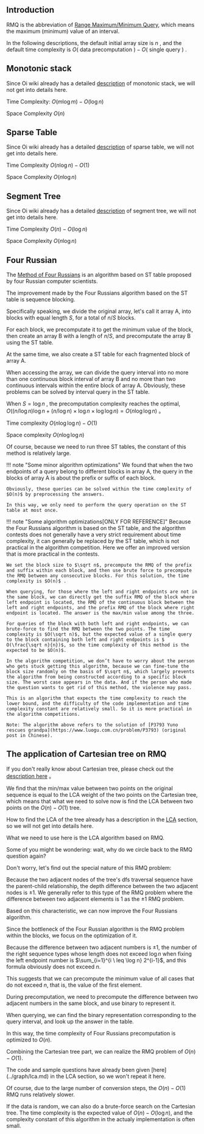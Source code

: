 ## Introduction

RMQ is the abbreviation of [Range Maximum/Minimum Query](https://en.wikipedia.org/wiki/Range_minimum_query), which means the maximum (minimum) value of an interval.

In the following descriptions, the default initial array size is $n$ , and the default time complexity is $O($ data precomputation $)-O($ single query $)$ .

## Monotonic stack

Since Oi wiki already has a detailed [description](../ds/monotonous-stack.md) of monotonic stack, we will not get into details here.

Time Complexity: $O(m\log m)-O(\log n)$ 

Space Complexity $O(n)$ 

## Sparse Table

Since Oi wiki already has a detailed [description](../ds/sparse-table.md) of sparse table, we will not get into details here.

Time Complexity $O(n\log n)-O(1)$ 

Space Complexity $O(n\log n)$ 

## Segment Tree

Since Oi wiki already has a detailed [description](../ds/seg.md) of segment tree, we will not get into details here.

Time Complexity $O(n)-O(\log n)$ 

Space Complexity $O(n\log n)$ 

## Four Russian

The [Method of Four Russians](https://en.wikipedia.org/wiki/Method_of_Four_Russians) is an algorithm based on ST table proposed by four Russian computer scientists.

The improvement made by the Four Russians algorithm based on the ST table is sequence blocking.

Specifically speaking, we divide the original array, let's call it array A, into blocks with equal length $S$, for a total of $n/S$ blocks.

For each block, we precomputate it to get the minimum value of the block, then create an array B with a length of $n/S$, and precomputate the array B using the ST table.

At the same time, we also create a ST table for each fragmented block of array A.

When accessing the array, we can divide the query interval into no more than one continuous block interval of array B and no more than two continuous intervals within the entire block of array A. Obviously, these problems can be solved by interval query in the ST table.

When $S=\log n$ , the precomputation complexity reaches the optimal, $O((n / \log n)\log n+(n / \log n)\times\log n\times\log \log n)=O(n\log \log n)$ 。

Time complexity $O(n\log \log n)-O(1)$ 

Space complexity $O(n\log \log n)$ 

Of course, because we need to run three ST tables, the constant of this method is relatively large.

!!! note "Some minor algorithm optimizations"
    We found that when the two endpoints of a query belong to different blocks in array A, the query in the blocks of array A is about the prefix or suffix of each block.

    Obviously, these queries can be solved within the time complexity of $O(n)$ by preprocessing the answers.

    In this way, we only need to perform the query operation on the ST table at most once.

!!! note "Some algorithm optimizations[ONLY FOR REFERENCE]"
    Because the Four Russians algorithm is based on the ST table, and the algorithm contests does not generally have a very strict requirement about time complexity, it can generally be replaced by the ST table, which is not practical in the algorithm competition. Here we offer an improved version that is more practical in the contests.

    We set the block size to $\sqrt n$, precompute the RMQ of the prefix and suffix within each block, and then use brute force to precompute the RMQ between any consecutive blocks. For this solution, the time complexity is $O(n)$ .

    When querying, for those where the left and right endpoints are not in the same block, we can directly get the suffix RMQ of the block where left endpoint is located, the RMQ of the continuous block between the left and right endpoints, and the prefix RMQ of the block where right endpoint is located. The answer is the max/min value among the three.

    For queries of the block with both left and right endpoints, we can brute-force to find the RMQ between the two points. The time complexity is $O(\sqrt n)$, but the expected value of a single query to the block containing both left and right endpoints is $ O(\frac{\sqrt n}{n})$, so the time complexity of this method is the expected to be $O(n)$.

    In the algorithm competition, we don’t have to worry about the person who gets stuck getting this algorithm, because we can fine-tune the block size randomly on the basis of $\sqrt n$, which largely prevents the algorithm from being constructed according to a specific block size. The worst case appears in the data. And if the person who made the question wants to get rid of this method, the violence may pass.

    This is an algorithm that expects the time complexity to reach the lower bound, and the difficulty of the code implementation and time complexity constant are relatively small. So it is more practical in the algorithm competitions.

    Note: The algorithm above refers to the solution of [P3793 Yuno rescues grandpa](https://www.luogu.com.cn/problem/P3793) (original post in Chinese).

## The application of Cartesian tree on RMQ

If you don't really know about Cartesian tree, please check out the [description here](../ds/cartesian-tree.md) 。

We find that the min/max value between two points on the original sequence is equal to the LCA weight of the two points on the Cartesian tree, which means that what we need to solve now is find the LCA between two points on the $O(n)-O(1)$ tree.

How to find the LCA of the tree already has a description in the [LCA](../graph/lca.md) section, so we will not get into details here.

What we need to use here is the LCA algorithm based on RMQ.

Some of you might be wondering: wait, why do we circle back to the RMQ question again?

Don't worry, let's find out the special nature of this RMQ problem:

Because the two adjacent nodes of the tree's dfs traversal sequence have the parent-child relationship, the depth difference between the two adjacent nodes is $\pm 1$. We generally refer to this type of the RMQ problem where the difference between two adjacent elements is 1 as the $\pm 1$ RMQ problem.

Based on this characteristic, we can now improve the Four Russians algorithm.

Since the bottleneck of the Four Russian algorithm is the RMQ problem within the blocks, we focus on the optimization of it.

Because the difference between two adjacent numbers is $\pm 1$, the number of the right sequence types whose length does not exceed $\log n$ when fixing the left endpoint number is $\sum_{i=1}^{i \ leq \log n} 2^{i-1}$, and this formula obviously does not exceed $n$.

This suggests that we can precompute the minimum value of all cases that do not exceed $n$, that is, the value of the first element.

During precomputation, we need to precompute the difference between two adjacent numbers in the same block, and use binary to represent it.

When querying, we can find the binary representation corresponding to the query interval, and look up the answer in the table.

In this way, the time complexity of Four Russians precomputation is optimized to $O(n)$.

Combining the Cartesian tree part, we can realize the RMQ problem of $O(n)-O(1)$.

The code and sample questions have already been given [here] (../graph/lca.md) in the LCA section, so we won't repeat it here.

Of course, due to the large number of conversion steps, the $O(n)-O(1)$ RMQ runs relatively slower.

If the data is random, we can also do a brute-force search on the Cartesian tree. The time complexity is the expected value of $O(n)-O(\log n)$, and the complexity constant of this algorithm in the actualy implementation is often small.

